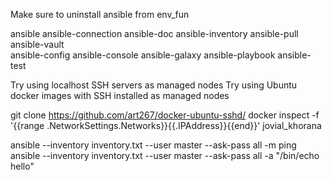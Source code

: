 Make sure to uninstall ansible from env_fun


ansible             ansible-connection  ansible-doc         ansible-inventory   ansible-pull        ansible-vault       
ansible-config      ansible-console     ansible-galaxy      ansible-playbook    ansible-test


Try using localhost SSH servers as managed nodes
Try using Ubuntu docker images with SSH installed as managed nodes



git clone https://github.com/art267/docker-ubuntu-sshd/
docker inspect -f '{{range .NetworkSettings.Networks}}{{.IPAddress}}{{end}}' jovial_khorana



ansible --inventory inventory.txt --user master --ask-pass all -m ping
ansible --inventory inventory.txt --user master --ask-pass all -a "/bin/echo hello"
